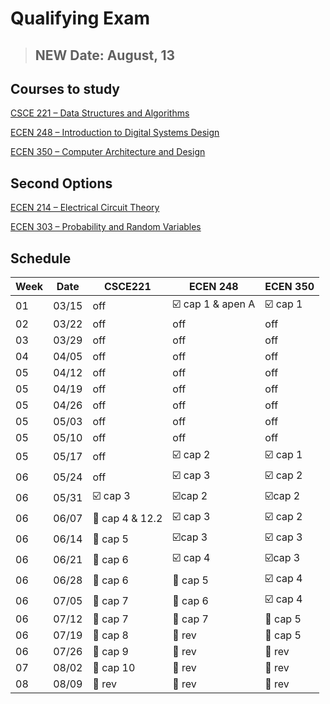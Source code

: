 # Qualifying Exam

> ## NEW Date: August, 13

## Courses to study

[CSCE 221 – Data Structures and Algorithms](./CSCE_221/README.md)

[ECEN 248 – Introduction to Digital Systems Design](./ECEN_248/README.md)

[ECEN 350 – Computer Architecture and Design](./ECEN_350/README.md)

## Second Options

[ECEN 214 – Electrical Circuit Theory](./ECEN_214/README.md)

[ECEN 303 – Probability and Random Variables](./ECEN_303/README.md)

## Schedule

| Week | Date |CSCE221 | ECEN 248 | ECEN 350|
|------|------|--------|----------|---------|
|01    |03/15 | off| :ballot_box_with_check: cap 1 & apen A| :ballot_box_with_check: cap 1 | 
|02    |03/22 | off| off| off | 
|03    |03/29 | off| off| off | 
|04    |04/05 | off| off| off | 
|05    |04/12 | off| off| off | 
|05    |04/19 | off| off| off | 
|05    |04/26 | off| off| off | 
|05    |05/03 | off| off| off | 
|05    |05/10 | off| off| off | 
|05    |05/17 | off | :ballot_box_with_check: cap 2| :ballot_box_with_check:   cap 1| 
|06    |05/24 | off | :ballot_box_with_check:   cap 3 | :ballot_box_with_check:  cap 2 | 
|06    |05/31 | :ballot_box_with_check: cap 3 | :ballot_box_with_check:cap 2 | :ballot_box_with_check:cap 2 | 
|06    |06/07 | :black_square_button: cap 4 & 12.2 | :ballot_box_with_check: cap 3 | :ballot_box_with_check: cap 2 | 
|06    |06/14 | :black_square_button: cap 5 | :ballot_box_with_check:cap 3 | :ballot_box_with_check: cap 3 | 
|06    |06/21 | :black_square_button: cap 6 | :ballot_box_with_check: cap 4 | :ballot_box_with_check:cap 3 | 
|06    |06/28 | :black_square_button: cap 6 | :black_square_button: cap 5 | :ballot_box_with_check: cap 4 | 
|06    |07/05 | :black_square_button: cap 7 | :black_square_button: cap 6 | :ballot_box_with_check: cap 4 | 
|06    |07/12 | :black_square_button: cap 7 | :black_square_button: cap 7 | :black_square_button: cap 5 | 
|06    |07/19 | :black_square_button: cap 8 | :black_square_button: rev | :black_square_button: cap 5 | 
|06    |07/26 | :black_square_button: cap 9 | :black_square_button: rev | :black_square_button: rev | 
|07    |08/02 | :black_square_button: cap 10 | :black_square_button: rev | :black_square_button: rev | 
|08    |08/09 | :black_square_button: rev | :black_square_button: rev | :black_square_button: rev | 
